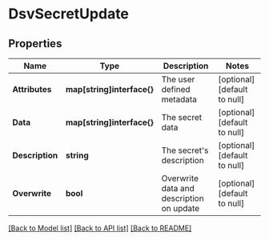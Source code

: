 # DsvSecretUpdate

## Properties
Name | Type | Description | Notes
------------ | ------------- | ------------- | -------------
**Attributes** | **map[string]interface{}** | The user defined metadata | [optional] [default to null]
**Data** | **map[string]interface{}** | The secret data | [optional] [default to null]
**Description** | **string** | The secret&#39;s description | [optional] [default to null]
**Overwrite** | **bool** | Overwrite data and description on update | [optional] [default to null]

[[Back to Model list]](../README.md#documentation-for-models) [[Back to API list]](../README.md#documentation-for-api-endpoints) [[Back to README]](../README.md)


